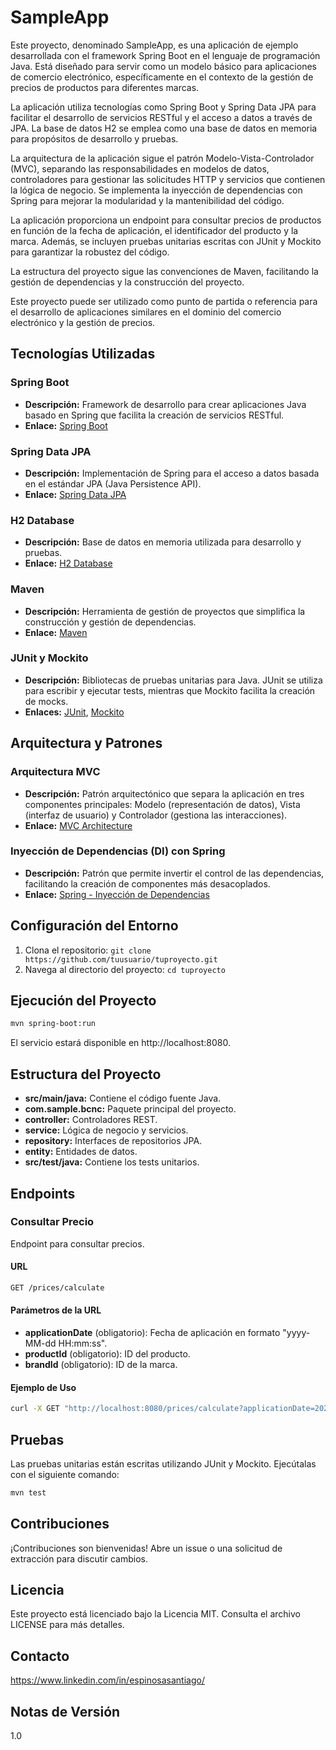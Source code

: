 # SampleApp

Este proyecto, denominado SampleApp, es una aplicación de ejemplo desarrollada con el framework Spring Boot en el lenguaje de programación Java. Está diseñado para servir como un modelo básico para aplicaciones de comercio electrónico, específicamente en el contexto de la gestión de precios de productos para diferentes marcas.

La aplicación utiliza tecnologías como Spring Boot y Spring Data JPA para facilitar el desarrollo de servicios RESTful y el acceso a datos a través de JPA. La base de datos H2 se emplea como una base de datos en memoria para propósitos de desarrollo y pruebas.

La arquitectura de la aplicación sigue el patrón Modelo-Vista-Controlador (MVC), separando las responsabilidades en modelos de datos, controladores para gestionar las solicitudes HTTP y servicios que contienen la lógica de negocio. Se implementa la inyección de dependencias con Spring para mejorar la modularidad y la mantenibilidad del código.

La aplicación proporciona un endpoint para consultar precios de productos en función de la fecha de aplicación, el identificador del producto y la marca. Además, se incluyen pruebas unitarias escritas con JUnit y Mockito para garantizar la robustez del código.

La estructura del proyecto sigue las convenciones de Maven, facilitando la gestión de dependencias y la construcción del proyecto.

Este proyecto puede ser utilizado como punto de partida o referencia para el desarrollo de aplicaciones similares en el dominio del comercio electrónico y la gestión de precios.

## Tecnologías Utilizadas

### Spring Boot
- **Descripción:** Framework de desarrollo para crear aplicaciones Java basado en Spring que facilita la creación de servicios RESTful.
- **Enlace:** [Spring Boot](https://spring.io/projects/spring-boot)

### Spring Data JPA
- **Descripción:** Implementación de Spring para el acceso a datos basada en el estándar JPA (Java Persistence API).
- **Enlace:** [Spring Data JPA](https://spring.io/projects/spring-data-jpa)

### H2 Database
- **Descripción:** Base de datos en memoria utilizada para desarrollo y pruebas.
- **Enlace:** [H2 Database](https://www.h2database.com/html/main.html)

### Maven
- **Descripción:** Herramienta de gestión de proyectos que simplifica la construcción y gestión de dependencias.
- **Enlace:** [Maven](https://maven.apache.org/)

### JUnit y Mockito
- **Descripción:** Bibliotecas de pruebas unitarias para Java. JUnit se utiliza para escribir y ejecutar tests, mientras que Mockito facilita la creación de mocks.
- **Enlaces:** [JUnit](https://junit.org/junit5/), [Mockito](https://site.mockito.org/)

## Arquitectura y Patrones

### Arquitectura MVC
- **Descripción:** Patrón arquitectónico que separa la aplicación en tres componentes principales: Modelo (representación de datos), Vista (interfaz de usuario) y Controlador (gestiona las interacciones).
- **Enlace:** [MVC Architecture](https://www.baeldung.com/spring-mvc-tutorial)

### Inyección de Dependencias (DI) con Spring
- **Descripción:** Patrón que permite invertir el control de las dependencias, facilitando la creación de componentes más desacoplados.
- **Enlace:** [Spring - Inyección de Dependencias](https://docs.spring.io/spring-framework/docs/current/reference/html/core.html#beans-introduction)

## Configuración del Entorno

1. Clona el repositorio: `git clone https://github.com/tuusuario/tuproyecto.git`
2. Navega al directorio del proyecto: `cd tuproyecto`

## Ejecución del Proyecto

```bash
mvn spring-boot:run
```
 El servicio estará disponible en http://localhost:8080.

## Estructura del Proyecto
- **src/main/java:** Contiene el código fuente Java.
- **com.sample.bcnc:** Paquete principal del proyecto.
- **controller:** Controladores REST.
- **service:** Lógica de negocio y servicios.
- **repository:** Interfaces de repositorios JPA.
- **entity:** Entidades de datos.
- **src/test/java:** Contiene los tests unitarios.
## Endpoints
### Consultar Precio
Endpoint para consultar precios.

#### URL

```bash
GET /prices/calculate
```
#### Parámetros de la URL

- **applicationDate** (obligatorio): Fecha de aplicación en formato "yyyy-MM-dd HH:mm:ss".
- **productId** (obligatorio): ID del producto.
- **brandId** (obligatorio): ID de la marca.
#### Ejemplo de Uso

```bash
curl -X GET "http://localhost:8080/prices/calculate?applicationDate=2022-01-01%2010:00:00&productId=35455&brandId=1"
```

## Pruebas
Las pruebas unitarias están escritas utilizando JUnit y Mockito. Ejecútalas con el siguiente comando:

```bash
mvn test
```
## Contribuciones
¡Contribuciones son bienvenidas! Abre un issue o una solicitud de extracción para discutir cambios.

## Licencia
Este proyecto está licenciado bajo la Licencia MIT. Consulta el archivo LICENSE para más detalles.

## Contacto
https://www.linkedin.com/in/espinosasantiago/

## Notas de Versión
1.0
